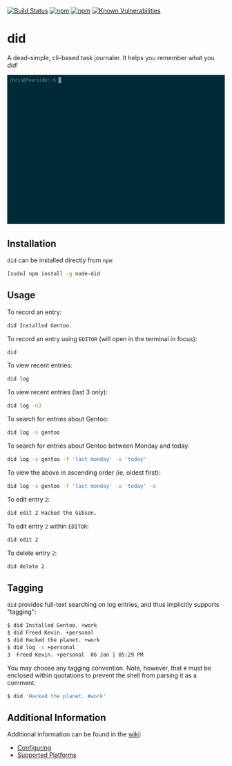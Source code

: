[![Build Status](https://travis-ci.org/chrisallenlane/node-did.svg)](https://travis-ci.org/chrisallenlane/node-did)
[![npm](https://img.shields.io/npm/v/node-did.svg)]()
[![npm](https://img.shields.io/npm/dt/node-did.svg)]()
[![Known Vulnerabilities](https://snyk.io/test/npm/node-did/badge.svg)](https://snyk.io/test/npm/node-did)

did
===
A dead-simple, cli-based task journaler. It helps you remember what you _did_!

![asciicast](./.github/asciicast.gif)

Installation
------------
`did` can be installed directly from `npm`:

```sh
[sudo] npm install -g node-did
```

Usage
-----
To record an entry:

```sh
did Installed Gentoo.
```

To record an entry using `EDITOR` (will open in the terminal in focus):

```sh
did
```

To view recent entries:

```sh
did log
```

To view recent entries (last 3 only):

```sh
did log -n3
```

To search for entries about Gentoo:

```sh
did log -s gentoo
```

To search for entries about Gentoo between Monday and today:

```sh
did log -s gentoo -f 'last monday' -u 'today'
```

To view the above in ascending order (ie, oldest first):

```sh
did log -s gentoo -f 'last monday' -u 'today' -a
```

To edit entry `2`:

```sh
did edit 2 Hacked the Gibson.
```

To edit entry `2` within `EDITOR`:

```sh
did edit 2
```

To delete entry `2`:

```sh
did delete 2
```

Tagging
-------
`did` provides full-text searching on log entries, and thus implicitly supports
"tagging":

```sh
$ did Installed Gentoo. +work
$ did Freed Kevin. +personal
$ did Hacked the planet. +work 
$ did log -s +personal
3  Freed Kevin. +personal  06 Jan | 05:29 PM
```

You may choose any tagging convention. Note, however, that `#` must be enclosed
within quotations to prevent the shell from parsing it as a comment:

```sh
$ did 'Hacked the planet. #work'
```

Additional Information
----------------------
Additional information can be found in the [wiki][]:

- [Configuring][]
- [Supported Platforms][]

[Configuring]: https://github.com/chrisallenlane/node-did/wiki/Configuring
[Supported Platforms]: https://github.com/chrisallenlane/node-did/wiki/Supported-Platforms
[wiki]: https://github.com/chrisallenlane/node-did/wiki
